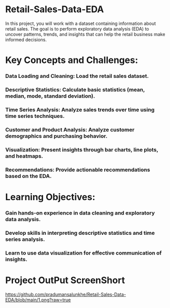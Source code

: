 # Retail-Sales-Data-EDA
In this project, you will work with a dataset containing information about retail sales. The goal is to perform exploratory data analysis (EDA) to uncover patterns, trends, and insights that can help the retail business make informed decisions.
# Key Concepts and Challenges:



### Data Loading and Cleaning: Load the retail sales dataset.
### Descriptive Statistics: Calculate basic statistics (mean, median, mode, standard deviation).
### Time Series Analysis: Analyze sales trends over time using time series techniques.
### Customer and Product Analysis: Analyze customer demographics and purchasing behavior.
### Visualization: Present insights through bar charts, line plots, and heatmaps.
### Recommendations: Provide actionable recommendations based on the EDA.


# Learning Objectives:



### Gain hands-on experience in data cleaning and exploratory data analysis.
### Develop skills in interpreting descriptive statistics and time series analysis.
### Learn to use data visualization for effective communication of insights.


# Project OutPut ScreenShort

 https://github.com/pradumansalunkhe/Retail-Sales-Data-EDA/blob/main/1.png?raw=true
 
